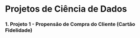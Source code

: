 # Projetos de Ciência de Dados


### 1. Projeto 1 - Propensão de Compra do Cliente (Cartão Fidelidade)
